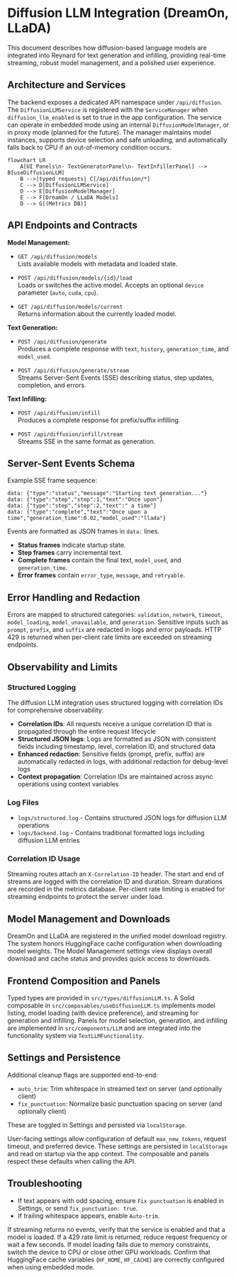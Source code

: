 # Diffusion LLM Integration (DreamOn, LLaDA)

This document describes how diffusion-based language models are integrated into Reynard for text generation and infilling, providing real-time streaming, robust model management, and a polished user experience.

## Architecture and Services

The backend exposes a dedicated API namespace under `/api/diffusion`. The `DiffusionLLMService` is registered with the `ServiceManager` when `diffusion_llm_enabled` is set to true in the app configuration. The service can operate in embedded mode using an internal `DiffusionModelManager`, or in proxy mode (planned for the future). The manager maintains model instances, supports device selection and safe unloading, and automatically falls back to CPU if an out-of-memory condition occurs.

```mermaid
flowchart LR
    A[UI Panels\n- TextGeneratorPanel\n- TextInfillerPanel] --> B[useDiffusionLLM]
    B -->|typed requests| C[/api/diffusion/*]
    C --> D[DiffusionLLMService]
    D --> E[DiffusionModelManager]
    E --> F[DreamOn / LLaDA Models]
    D --> G[(Metrics DB)]
```

## API Endpoints and Contracts

**Model Management:**

- `GET /api/diffusion/models`  
  Lists available models with metadata and loaded state.

- `POST /api/diffusion/models/{id}/load`  
  Loads or switches the active model. Accepts an optional `device` parameter (`auto`, `cuda`, `cpu`).

- `GET /api/diffusion/models/current`  
  Returns information about the currently loaded model.

**Text Generation:**

- `POST /api/diffusion/generate`  
  Produces a complete response with `text`, `history`, `generation_time`, and `model_used`.

- `POST /api/diffusion/generate/stream`  
  Streams Server-Sent Events (SSE) describing status, step updates, completion, and errors.

**Text Infilling:**

- `POST /api/diffusion/infill`  
  Produces a complete response for prefix/suffix infilling.

- `POST /api/diffusion/infill/stream`  
  Streams SSE in the same format as generation.

## Server-Sent Events Schema

Example SSE frame sequence:

```text
data: {"type":"status","message":"Starting text generation..."}
data: {"type":"step","step":1,"text":"Once upon"}
data: {"type":"step","step":2,"text":" a time"}
data: {"type":"complete","text":"Once upon a time","generation_time":0.02,"model_used":"llada"}
```

Events are formatted as JSON frames in `data:` lines.

- **Status frames** indicate startup state.
- **Step frames** carry incremental text.
- **Complete frames** contain the final text, `model_used`, and `generation_time`.
- **Error frames** contain `error_type`, `message`, and `retryable`.

## Error Handling and Redaction

Errors are mapped to structured categories: `validation`, `network`, `timeout`, `model_loading`, `model_unavailable`, and `generation`. Sensitive inputs such as `prompt`, `prefix`, and `suffix` are redacted in logs and error payloads. HTTP 429 is returned when per-client rate limits are exceeded on streaming endpoints.

## Observability and Limits

### Structured Logging

The diffusion LLM integration uses structured logging with correlation IDs for comprehensive observability:

- **Correlation IDs**: All requests receive a unique correlation ID that is propagated through the entire request lifecycle
- **Structured JSON logs**: Logs are formatted as JSON with consistent fields including timestamp, level, correlation ID, and structured data
- **Enhanced redaction**: Sensitive fields (prompt, prefix, suffix) are automatically redacted in logs, with additional redaction for debug-level logs
- **Context propagation**: Correlation IDs are maintained across async operations using context variables

### Log Files

- `logs/structured.log` - Contains structured JSON logs for diffusion LLM operations
- `logs/backend.log` - Contains traditional formatted logs including diffusion LLM entries

### Correlation ID Usage

Streaming routes attach an `X-Correlation-ID` header. The start and end of streams are logged with the correlation ID and duration. Stream durations are recorded in the metrics database. Per-client rate limiting is enabled for streaming endpoints to protect the server under load.

## Model Management and Downloads

DreamOn and LLaDA are registered in the unified model download registry. The system honors HuggingFace cache configuration when downloading model weights. The Model Management settings view displays overall download and cache status and provides quick access to downloads.

## Frontend Composition and Panels

Typed types are provided in `src/types/diffusionLLM.ts`. A Solid composable in `src/composables/useDiffusionLLM.ts` implements model listing, model loading (with device preference), and streaming for generation and infilling. Panels for model selection, generation, and infilling are implemented in `src/components/LLM` and are integrated into the functionality system via `TextLLMFunctionality`.

## Settings and Persistence

Additional cleanup flags are supported end-to-end:

- `auto_trim`: Trim whitespace in streamed text on server (and optionally client)
- `fix_punctuation`: Normalize basic punctuation spacing on server (and optionally client)

These are toggled in Settings and persisted via `localStorage`.

User-facing settings allow configuration of default `max_new_tokens`, request timeout, and preferred device. These settings are persisted in `localStorage` and read on startup via the app context. The composable and panels respect these defaults when calling the API.

## Troubleshooting

- If text appears with odd spacing, ensure `Fix punctuation` is enabled in Settings, or send `fix_punctuation: true`.
- If trailing whitespace appears, enable `Auto-trim`.

If streaming returns no events, verify that the service is enabled and that a model is loaded. If a 429 rate limit is returned, reduce request frequency or wait a few seconds. If model loading fails due to memory constraints, switch the device to CPU or close other GPU workloads. Confirm that HuggingFace cache variables (`HF_HOME`, `HF_CACHE`) are correctly configured when using embedded mode.

